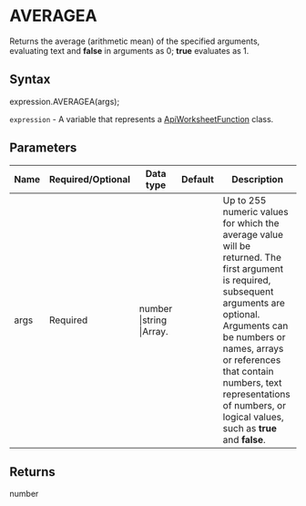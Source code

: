 # AVERAGEA

Returns the average (arithmetic mean) of the specified arguments, evaluating text and **false** in arguments as 0; **true** evaluates as 1.

## Syntax

expression.AVERAGEA(args);

`expression` - A variable that represents a [ApiWorksheetFunction](../ApiWorksheetFunction.md) class.

## Parameters

| **Name** | **Required/Optional** | **Data type** | **Default** | **Description** |
| ------------- | ------------- | ------------- | ------------- | ------------- |
| args | Required | number &#124;string &#124;Array.<number> |  | Up to 255 numeric values for which the average value will be returned. The first argument is required, subsequent arguments are optional. Arguments can be numbers or names, arrays or references that contain numbers, text representations of numbers, or logical values, such as **true** and **false**. |

## Returns

number